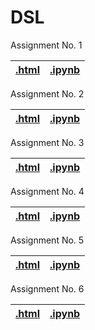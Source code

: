 # DSL

Assignment No. 1

| [.html](https://shivashirsath.github.io/DSL/page/assignment_1.html) | [.ipynb](assignment_1.ipynb) |
| :-----------------------------------------------------------------: | :--------------------------: |

Assignment No. 2

| [.html](https://shivashirsath.github.io/DSL/page/assignment_2.html) | [.ipynb](assignment_2.ipynb) |
| :-----------------------------------------------------------------: | :--------------------------: |

Assignment No. 3

| [.html](https://shivashirsath.github.io/DSL/page/assignment_3.html) | [.ipynb](assignment_3.ipynb) |
| :-----------------------------------------------------------------: | :--------------------------: |

Assignment No. 4

| [.html](https://shivashirsath.github.io/DSL/page/assignment_4.html) | [.ipynb](assignment_4.ipynb) |
| :-----------------------------------------------------------------: | :--------------------------: |

Assignment No. 5

| [.html](https://shivashirsath.github.io/DSL/page/assignment_5.html) | [.ipynb](assignment_5.ipynb) |
| :-----------------------------------------------------------------: | :--------------------------: |

Assignment No. 6

| [.html](https://shivashirsath.github.io/DSL/page/assignment_6.html) | [.ipynb](assignment_6.ipynb) |
| :-----------------------------------------------------------------: | :--------------------------: |
